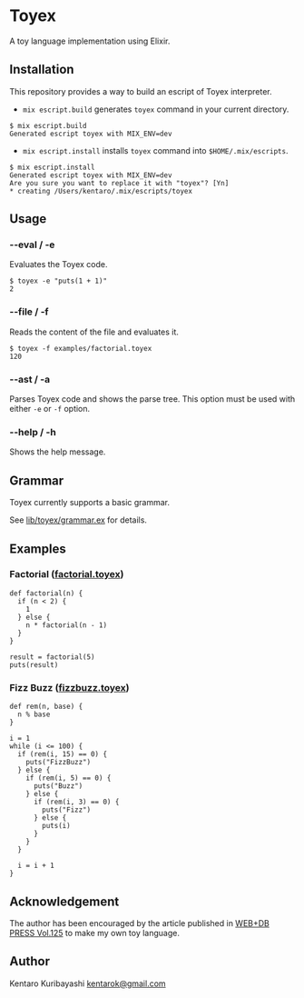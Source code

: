 # Toyex

A toy language implementation using Elixir.

## Installation

This repository provides a way to build an escript of Toyex interpreter.

* `mix escript.build` generates `toyex` command in your current directory.

```shell
$ mix escript.build
Generated escript toyex with MIX_ENV=dev
```

* `mix escript.install` installs `toyex` command into `$HOME/.mix/escripts`.

```shell
$ mix escript.install
Generated escript toyex with MIX_ENV=dev
Are you sure you want to replace it with "toyex"? [Yn]
* creating /Users/kentaro/.mix/escripts/toyex
```

## Usage

### --eval / -e

Evaluates the Toyex code.

```shell
$ toyex -e "puts(1 + 1)"
2
```

### --file / -f

Reads the content of the file and evaluates it.

```shell
$ toyex -f examples/factorial.toyex
120
```

### --ast / -a

Parses Toyex code and shows the parse tree. This option must be used with either `-e` or `-f` option.

### --help / -h

Shows the help message.

## Grammar

Toyex currently supports a basic grammar.

See [lib/toyex/grammar.ex](./lib/toyex/grammar.ex) for details.

## Examples

### Factorial ([factorial.toyex](./examples/factorial.toyex))

```
def factorial(n) {
  if (n < 2) {
    1
  } else {
    n * factorial(n - 1)
  }
}

result = factorial(5)
puts(result)
```

### Fizz Buzz ([fizzbuzz.toyex](./examples/fizzbuzz.toyex))

```
def rem(n, base) {
  n % base
}

i = 1
while (i <= 100) {
  if (rem(i, 15) == 0) {
    puts("FizzBuzz")
  } else {
    if (rem(i, 5) == 0) {
      puts("Buzz")
    } else {
      if (rem(i, 3) == 0) {
        puts("Fizz")
      } else {
        puts(i)
      }
    }
  }

  i = i + 1
}
```

## Acknowledgement

The author has been encouraged by the article published in [WEB+DB PRESS Vol.125](https://gihyo.jp/magazine/wdpress/archive/2021/vol125) to make my own toy language.

## Author

Kentaro Kuribayashi <kentarok@gmail.com>
